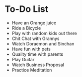 # To-Do List

- Have an Orange juice
- Ride a Bicycle
- Play with random kids out there
- Chit Chat with Grannys
- Watch Doraemon and Sinchan 
- Have fun with pets 
- Quality time with parents 
- Play Guitar 
- Watch Business Proposal 
- Practice Meditation 
